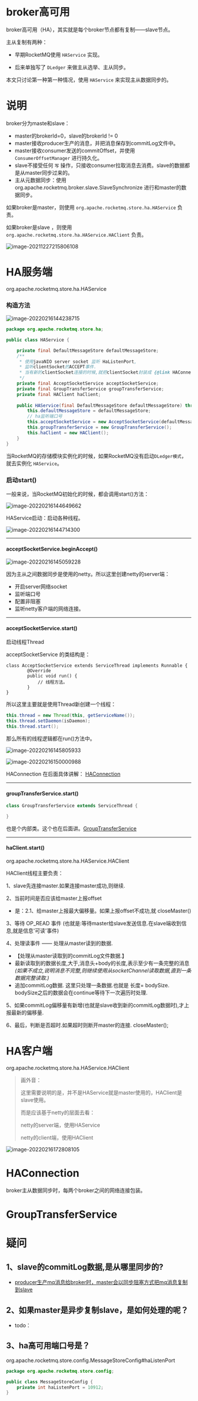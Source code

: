 

# broker高可用

broker高可用（HA），其实就是每个broker节点都有复制——slave节点。

主从复制有两种：

- 早期RocketMQ使用 `HAService` 实现。

- 后来单独写了 `DLedger` 来做主从选举、主从同步。

本文只讨论第一种第一种情况，使用 `HAService` 来实现主从数据同步的。

# 说明

broker分为maste和slave：

- master的brokerId=0，slave的brokerId != 0
- master接收producer生产的消息，并把消息保存到commitLog文件中。
- master接收consumer发送的commitOffset，并使用 `ConsumerOffsetManager` 进行持久化。
- slave不接受任何 `写` 操作，只接收consumer拉取消息去消费。slave的数据都是从master同步过来的。
- 主从元数据同步：使用 org.apache.rocketmq.broker.slave.SlaveSynchronize 进行和master的数据同步。

如果broker是master，则使用 `org.apache.rocketmq.store.ha.HAService` 负责。

如果broker是slave ，则使用  `org.apache.rocketmq.store.ha.HAService.HAClient`  负责。

![image-20211227215806108](images/image-20211227215806108.png)



# HA服务端

org.apache.rocketmq.store.ha.HAService

### 构造方法

![image-20220216144238715](images/image-20220216144238715.png)

```java
package org.apache.rocketmq.store.ha;

public class HAService {

    private final DefaultMessageStore defaultMessageStore;
    /**
     * 使用javaNIO server socket 监听 HaListenPort,
     * 监听clientSocket的ACCEPT事件.
     * 当有新的clientSocket连接的时候,就把clientSocket封装成 {@link HAConnection},然后添加到 {@link #connectionList}中.
     */
    private final AcceptSocketService acceptSocketService;
    private final GroupTransferService groupTransferService;
    private final HAClient haClient;
    
    public HAService(final DefaultMessageStore defaultMessageStore) throws IOException {
        this.defaultMessageStore = defaultMessageStore;
        // ha监听端口号
        this.acceptSocketService = new AcceptSocketService(defaultMessageStore.getMessageStoreConfig().getHaListenPort());
        this.groupTransferService = new GroupTransferService();
        this.haClient = new HAClient();
    }
}
```

当RocketMQ的存储模块实例化的时候，如果RocketMQ没有启动`DLedger模式`，就去实例化 `HAService`。

### 启动start()

一般来说，当RocketMQ初始化的时候，都会调用start()方法：

![image-20220216144649662](images/image-20220216144649662.png)



HAService启动：启动各种线程。

![image-20220216144714300](images/image-20220216144714300.png)

---

#### acceptSocketService.beginAccept()

![image-20220216145059228](images/image-20220216145059228.png)

因为主从之间数据同步是使用的netty。所以这里创建netty的server端：

- 开启server网络socket
- 监听端口号
- 配置非阻塞
- 监听netty客户端的网络连接。

---



#### acceptSocketService.start()

启动线程Thread

acceptSocketService 的类结构是：

```
class AcceptSocketService extends ServiceThread implements Runnable {
        @Override
        public void run() {
            // 线程方法。
        }
}
```

所以这里主要就是使用Thread新创建一个线程：

```java
this.thread = new Thread(this, getServiceName());
this.thread.setDaemon(isDaemon);
this.thread.start();
```

那么所有的线程逻辑都在run()方法中。

![image-20220216145805933](images/image-20220216145805933.png)

![image-20220216150000988](images/image-20220216150000988.png)

HAConnection 在后面具体讲解： [HAConnection](#HAConnection)

---



#### groupTransferService.start()

```java
class GroupTransferService extends ServiceThread {

}
```

也是个内部类。这个也在后面讲。[GroupTransferService](#GroupTransferService)

---



#### haClient.start()

org.apache.rocketmq.store.ha.HAService.HAClient

HAClient线程主要负责：

1、slave先连接master.如果连接master成功,则继续.

2、当前时间是否应该给master上报offset

- 是：2.1、给master上报最大偏移量。如果上报offset不成功,就 closeMaster()

3、等待 OP_READ 事件  (也就是:等待master给slave发送信息.在slave端收到信息,就是信息'可读'事件)

4、处理读事件 —— 处理从master读到的数据.

- 【处理从master读取到的commitLog文件数据.】
- 最新读取到的数据长度,大于,消息头+body的长度,表示至少有一条完整的消息  *(如果不成立,说明消息不完整,则继续使用从socketChannel读取数据,直到一条数据完整读取.)*
- 追加commitLog数据.  这里只处理一条数据.也就是 长度= bodySize.   bodySize之后的数据会在continue等待下一次遍历时处理.

5、如果commitLog偏移量有新增(也就是slave收到新的commitLog数据时),才上报最新的偏移量.

6、最后，判断是否超时.如果超时则断开master的连接. closeMaster();







# HA客户端

org.apache.rocketmq.store.ha.HAService.HAClient

> 画外音：
>
> 这里需要说明的是，并不是HAService就是master使用的，HAClient是slave使用。
>
> 而是应该基于netty的层面去看：
>
> netty的server端，使用HAService
>
> netty的client端，使用HAClient

![image-20220216172808105](images/image-20220216172808105.png)











# HAConnection 

broker主从数据同步时，每两个broker之间的网络连接包装。









# GroupTransferService















# 疑问

## 1、slave的commitLog数据,是从哪里同步的?

- [producer生产mq消息给broker时，master会以同步阻塞方式把mq消息复制到slave](https://docs.qq.com/flowchart/DQVNZQUNacU9rd0V2)



## 2、如果master是异步复制slave，是如何处理的呢？

- todo：

## 3、ha高可用端口号是？

org.apache.rocketmq.store.config.MessageStoreConfig#haListenPort

```java
package org.apache.rocketmq.store.config;

public class MessageStoreConfig {
    private int haListenPort = 10912;
}
```



